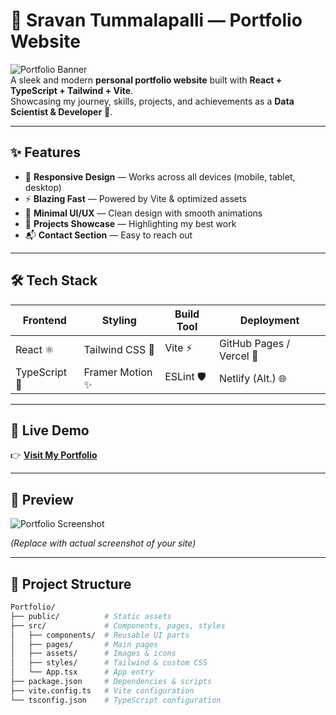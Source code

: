 # 🌟 Sravan Tummalapalli — Portfolio Website

![Portfolio Banner](https://img.shields.io/badge/Status-Live-green?style=flat-square)  
A sleek and modern **personal portfolio website** built with **React + TypeScript + Tailwind + Vite**.  
Showcasing my journey, skills, projects, and achievements as a **Data Scientist & Developer** 🚀.

---

## ✨ Features

- 🎨 **Responsive Design** — Works across all devices (mobile, tablet, desktop)  
- ⚡ **Blazing Fast** — Powered by Vite & optimized assets  
- 🎯 **Minimal UI/UX** — Clean design with smooth animations  
- 📂 **Projects Showcase** — Highlighting my best work  
- 📬 **Contact Section** — Easy to reach out  

---

## 🛠️ Tech Stack

| Frontend | Styling | Build Tool | Deployment |
|----------|----------|------------|-------------|
| React ⚛️ | Tailwind CSS 🎨 | Vite ⚡ | GitHub Pages / Vercel 🚀 |
| TypeScript 🔹 | Framer Motion ✨ | ESLint 🛡️ | Netlify (Alt.) 🌐 |

---

## 🚀 Live Demo

👉 [**Visit My Portfolio**](https://sravantummalapalli.github.io/Portfolio)  

---

## 📸 Preview

![Portfolio Screenshot](https://via.placeholder.com/1000x500.png?text=Portfolio+Preview)  

*(Replace with actual screenshot of your site)*

---

## 📂 Project Structure

```bash
Portfolio/
├── public/          # Static assets
├── src/             # Components, pages, styles
│   ├── components/  # Reusable UI parts
│   ├── pages/       # Main pages
│   ├── assets/      # Images & icons
│   ├── styles/      # Tailwind & custom CSS
│   └── App.tsx      # App entry
├── package.json     # Dependencies & scripts
├── vite.config.ts   # Vite configuration
└── tsconfig.json    # TypeScript configuration
